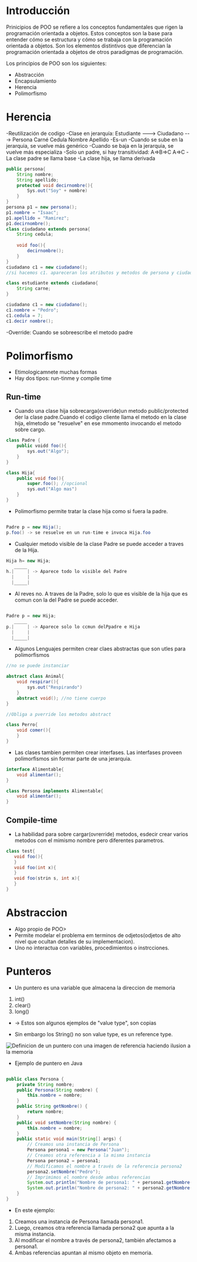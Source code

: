 # Introducción
Prinicipios de POO se refiere a los conceptos fundamentales que rigen la programación orientada a objetos. Estos conceptos son la base para entender cómo se estructura y cómo se trabaja con la programación orientada a objetos. Son los elementos distintivos que diferencian la programación orientada a objetos de otros paradigmas de programación.

Los principios de POO son los siguientes:
- Abstracción
- Encapsulamiento
- Herencia
- Polimorfismo

# **Herencia**
-Reutilización de codigo
-Clase en jerarquía:
Estudiante ---> Ciudadano ---> Persona
Carné           Cedula         Nombre
                               Apellido
-Es-un
-Cuando se sube en la jerarquia, se vuelve más genérico
-Cuando se baja en la jerarquia, se vuelve más especializa
-Solo un padre, si hay transitividad:
    A=>B=>C
    A=>C
-La clase padre se llama base
-La clase hija, se llama derivada
```Java
public persona{
    String nombre;
    String apellido;
    protected void decirnombre(){
        Sys.out("Soy" + nombre)
    }
}
persona p1 = new persona();
p1.nombre = "Isaac";
p1.apellido = "Ramirez";
p1.decirnombre();
class ciudadano extends persona{
    String cedula;
    
    void foo(){
        decirnombre();
    }
}
ciudadano c1 = new ciudadano();
//si hacemos c1. apareceran los atributos y metodos de persona y ciudadano (cedula, nombre, apellido, decirnombre() y foo())

class estudiante extends ciudadano{
    String carne;
}

ciudadano c1 = new ciudadano();
c1.nombre = "Pedro";
c1.cedula = 7;
c1.decir nombre();
```
-Override: Cuando se sobreescribe el metodo padre


# Polimorfismo

* Etimologicamnete muchas formas
* Hay dos tipos: run-tinme y compile time

## Run-time 

* Cuando una clase hija sobrecarga(override)un metodo public/protected der la clase padre.Cuando el codigo cliente llama el metodo en la clase hija, elmetodo  se "resuelve" en ese mmomento invocando el metodo sobre cargo.

``` java
class Padre {
    public voidd foo(){
        sys.out("Algo");
    }
}

class Hija{
    public void foo(){
        super.foo(); //opcional
        sys.out("Algo mas")
    }
}

```
* Polimorfismo permite tratar la clase hija como si fuera la padre.

```java

Padre p = new Hija();
p.foo() -> se resuelve en un run-time e invoca Hija.foo

```

* Cualquier metodo visible de la clase Padre se puede acceder a traves de la Hija.

``` java
Hija h= new Hija;
   _____ 
h.|     | -> Aparece todo lo visible del Padre
  |     |
  |_____|

```

* Al reves no. A traves de la Padre, solo lo que es visible de la hija que es comun con la del Padre se puede acceder.


``` java

Padre p = new Hija;
   _____ 
p.|     | -> Aparece solo lo ccmun delPpadre e Hija
  |     |
  |_____|

```

* Algunos Lenguajes permiten crear claes abstractas que son utles para polimorfismos

``` java
//no se puede instanciar

abstract class Animal{ 
    void respirar(){
        sys.out("Respirando")
    }
    abstract void(); //no tiene cuerpo
}

//Obliga a pverride los metodos abstract

class Perro{
    void comer(){  
    }
}

```

* Las clases tambien permiten crear interfases. Las interfases proveen polimorfismos sin formar parte de una jerarquia.

``` java
interface Alimentable{
    void alimentar();
}

class Persona implements Alimentable{
    void alimentar();
}

```

## Compile-time

* La habilidad para sobre cargar(ovrerride) metodos, esdecir crear varios metodos con el mimismo nombre pero diferentes parametros.
 
 ``` java
 class test{
    void foo(){
    }
    void foo(int x){
    }
    void foo(strin s, int x){
    }
 }

```
 # Abstraccion

 * Algo propio de POO>
 * Permite modelar el problema em terminos de odjetos(odjetos de alto nivel que ocultan detalles de su implementacion).
 * Uno no interactua  con variables, procedimientos o instrcciones.

 # Punteros

 * Un puntero es una variable que almacena la direccion de memoria

 1. int()
 2. clear()
 3. long()
 + -> Estos son algunos ejemplos de "value type", son copias

 * Sin embargo los String() no son value type, es un reference type.

![Definicion de un puntero con una imagen de  referencia haciendo ilusion a la memoria](https://image.slidesharecdn.com/punteros-120105064722-phpapp01/95/punteros-2-1024.jpg?cb=1325746331)

* Ejemplo de puntero en Java

``` java

public class Persona {
    private String nombre;
    public Persona(String nombre) {
        this.nombre = nombre;
    }
    public String getNombre() {
        return nombre;
    }
    public void setNombre(String nombre) {
        this.nombre = nombre;
    }
    public static void main(String[] args) {
        // Creamos una instancia de Persona
        Persona persona1 = new Persona("Juan");
        // Creamos otra referencia a la misma instancia
        Persona persona2 = persona1;
        // Modificamos el nombre a través de la referencia persona2
        persona2.setNombre("Pedro");
        // Imprimimos el nombre desde ambas referencias
        System.out.println("Nombre de persona1: " + persona1.getNombre());
        System.out.println("Nombre de persona2: " + persona2.getNombre());
    }
}

```

* En este ejemplo:

1. Creamos una instancia de Persona llamada persona1.
2. Luego, creamos otra referencia llamada persona2 que apunta a la misma instancia.
3. Al modificar el nombre a través de persona2, también afectamos a persona1.
4. Ambas referencias apuntan al mismo objeto en memoria.